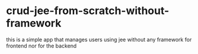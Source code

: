 # crud-jee-from-scratch-without-framework
this is a simple app that manages users using jee without any framework for frontend nor for the backend
